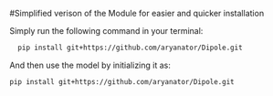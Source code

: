 #Simplified verison of the Module for easier and quicker installation

Simply run the following command in your terminal:
```bash
  pip install git+https://github.com/aryanator/Dipole.git
```

And then use the model by initializing it as:

```bash
pip install git+https://github.com/aryanator/Dipole.git
```
